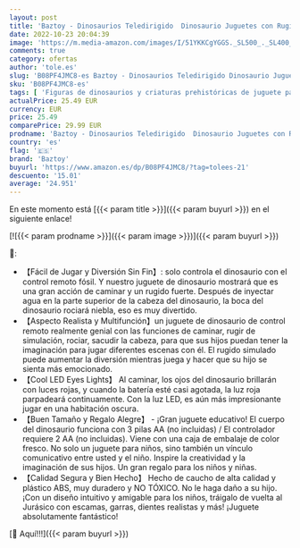 ```yaml
---
layout: post
title: 'Baztoy - Dinosaurios Teledirigido  Dinosaurio Juguetes con Rugido Realista y Luz  Animales Radiocontrol Juegos Niñas 3-10 años  Regalos Navidad Cumpleaños'
date: 2022-10-23 20:04:39
image: 'https://m.media-amazon.com/images/I/51YKKCgYGGS._SL500_._SL400_.jpg'
comments: true
category: ofertas
author: 'tole.es'
slug: 'B08PF4JMC8-es Baztoy - Dinosaurios Teledirigido Dinosaurio Juguetes con...'
sku: 'B08PF4JMC8-es'
tags: [ 'Figuras de dinosaurios y criaturas prehistóricas de juguete para niños','Juguetes','Juguetes y juegos','Muñecos y figuras','baztoy','navidad','🇪🇸', ]
actualPrice: 25.49 EUR
currency: EUR
price: 25.49
comparePrice: 29.99 EUR
prodname: 'Baztoy - Dinosaurios Teledirigido  Dinosaurio Juguetes con Rugido Realista y Luz  Animales Radiocontrol Juegos Niñas 3-10 años  Regalos Navidad Cumpleaños'
country: 'es'
flag: '🇪🇸'
brand: 'Baztoy'
buyurl: 'https://www.amazon.es/dp/B08PF4JMC8/?tag=tolees-21'
descuento: '15.01'
average: '24.951'
---
```


En este momento está [{{< param title >}}]({{< param buyurl >}}) en el siguiente enlace!

[![{{< param prodname >}}]({{< param image >}})]({{< param buyurl >}})

🔎:

- 【Fácil de Jugar y Diversión Sin Fin】: solo controla el dinosaurio con el control remoto fósil. Y nuestro juguete de dinosaurio mostrará que es una gran acción de caminar y un rugido fuerte. Después de inyectar agua en la parte superior de la cabeza del dinosaurio, la boca del dinosaurio rociará niebla, eso es muy divertido.
- 【Aspecto Realista y Multifunción】un juguete de dinosaurio de control remoto realmente genial con las funciones de caminar, rugir de simulación, rociar, sacudir la cabeza, para que sus hijos puedan tener la imaginación para jugar diferentes escenas con él. El rugido simulado puede aumentar la diversión mientras juega y hacer que su hijo se sienta más emocionado.
- 【Cool LED Eyes Lights】 Al caminar, los ojos del dinosaurio brillarán con luces rojas, y cuando la batería esté casi agotada, la luz roja parpadeará continuamente. Con la luz LED, es aún más impresionante jugar en una habitación oscura.
- 【Buen Tamaño y Regalo Alegre】 - ¡Gran juguete educativo! El cuerpo del dinosaurio funciona con 3 pilas AA (no incluidas) / El controlador requiere 2 AA (no incluidas). Viene con una caja de embalaje de color fresco. No solo un juguete para niños, sino también un vínculo comunicativo entre usted y el niño. Inspire la creatividad y la imaginación de sus hijos. Un gran regalo para los niños y niñas.
- 【Calidad Segura y Bien Hecho】 Hecho de caucho de alta calidad y plástico ABS, muy duradero y NO TÓXICO. No le haga daño a su hijo. ¡Con un diseño intuitivo y amigable para los niños, tráigalo de vuelta al Jurásico con escamas, garras, dientes realistas y más! ¡Juguete absolutamente fantástico!

[🛒 Aquí!!!]({{< param buyurl >}})
